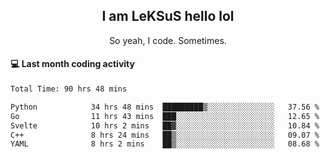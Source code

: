 <h2 align="center">I am LeKSuS hello lol</h2>
<p align="center">So yeah, I code. Sometimes.</p>

#### :computer: Last month coding activity
<!--START_SECTION:waka-->

```txt
Total Time: 90 hrs 48 mins

Python            34 hrs 48 mins  █████████▒░░░░░░░░░░░░░░░   37.56 %
Go                11 hrs 43 mins  ███░░░░░░░░░░░░░░░░░░░░░░   12.65 %
Svelte            10 hrs 2 mins   ██▓░░░░░░░░░░░░░░░░░░░░░░   10.84 %
C++               8 hrs 24 mins   ██▒░░░░░░░░░░░░░░░░░░░░░░   09.07 %
YAML              8 hrs 2 mins    ██▒░░░░░░░░░░░░░░░░░░░░░░   08.68 %
```

<!--END_SECTION:waka-->
